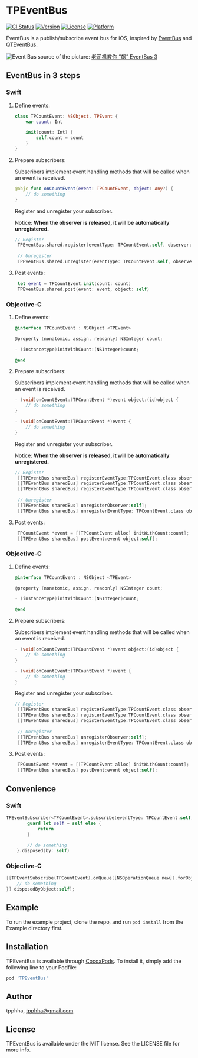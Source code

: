 # TPEventBus

[![CI Status](https://img.shields.io/travis/wanhmr/TPEventBus.svg?style=flat)](https://travis-ci.org/wanhmr/TPEventBus)
[![Version](https://img.shields.io/cocoapods/v/TPEventBus.svg?style=flat)](https://cocoapods.org/pods/TPEventBus)
[![License](https://img.shields.io/cocoapods/l/TPEventBus.svg?style=flat)](https://cocoapods.org/pods/TPEventBus)
[![Platform](https://img.shields.io/cocoapods/p/TPEventBus.svg?style=flat)](https://cocoapods.org/pods/TPEventBus)

EventBus is a publish/subscribe event bus for iOS, inspired by [EventBus](https://github.com/greenrobot/EventBus) and [QTEventBus](https://github.com/LeoMobileDeveloper/QTEventBus).

![Event Bus](http://i.imgur.com/BNtzhB7.png)
source of the picture: [老司机教你 “飙” EventBus 3](https://segmentfault.com/a/1190000005089229)

## EventBus in 3 steps

### Swift

1. Define events:

    ```Swift
    class TPCountEvent: NSObject, TPEvent {
    	var count: Int
    
	    init(count: Int) {
	        self.count = count
	    }
	}
	```

2. Prepare subscribers:
    
    Subscribers implement event handling methods that will be called when an event is received.
    
    ```Swift
    @objc func onCountEvent(event: TPCountEvent, object: Any?) {
    	// do something
    }
    ```
    Register and unregister your subscriber. 
    
    Notice: **When the observer is released, it will be automatically unregistered.**

   ```Swift
   // Register
	TPEventBus.shared.register(eventType: TPCountEvent.self, observer: self, selector: #selector(onCountEvent(event:object:)))
    
    // Unregister
	TPEventBus.shared.unregister(eventType: TPCountEvent.self, observer: self)
    ```

3. Post events:

   ```Swift
	let event = TPCountEvent.init(count: count)
	TPEventBus.shared.post(event: event, object: self)
    ```

### Objective-C

1. Define events:

    ```Objective-C
	@interface TPCountEvent : NSObject <TPEvent>

	@property (nonatomic, assign, readonly) NSInteger count;

	- (instancetype)initWithCount:(NSInteger)count;

	@end
    ```

2. Prepare subscribers:
    
    Subscribers implement event handling methods that will be called when an event is received.
    
    ```Objective-C
    - (void)onCountEvent:(TPCountEvent *)event object:(id)object {
    	// do something
    }
    
    - (void)onCountEvent:(TPCountEvent *)event {
		// do something
	}
	```
	Register and unregister your subscriber.
    
	Notice: **When the observer is released, it will be automatically unregistered.**

   ```Objective-C
   // Register
    [[TPEventBus sharedBus] registerEventType:TPCountEvent.class observer:self selector:@selector(onCountEvent:object:) object:nil queue:[NSOperationQueue new]];
    [[TPEventBus sharedBus] registerEventType:TPCountEvent.class observer:self selector:@selector(onCountEvent:object:)];
    [[TPEventBus sharedBus] registerEventType:TPCountEvent.class observer:self selector:@selector(onCountEvent:)];
    
    // Unregister
	[[TPEventBus sharedBus] unregisterObserver:self];
	[[TPEventBus sharedBus] unregisterEventType: TPCountEvent.class observer:self object:nil];
	```

3. Post events:

   ```Objective-C
	TPCountEvent *event = [[TPCountEvent alloc] initWithCount:count];
    [[TPEventBus sharedBus] postEvent:event object:self];
    ```
    

### Objective-C

1. Define events:

    ```Objective-C
	@interface TPCountEvent : NSObject <TPEvent>

	@property (nonatomic, assign, readonly) NSInteger count;

	- (instancetype)initWithCount:(NSInteger)count;

	@end
    ```

2. Prepare subscribers:
    
    Subscribers implement event handling methods that will be called when an event is received.
    
    ```Objective-C
    - (void)onCountEvent:(TPCountEvent *)event object:(id)object {
    	// do something
    }
    
    - (void)onCountEvent:(TPCountEvent *)event {
		// do something
	}
    ```
    Register and unregister your subscriber.

   ```Objective-C
   // Register
    [[TPEventBus sharedBus] registerEventType:TPCountEvent.class observer:self selector:@selector(onCountEvent:object:) object:nil queue:[NSOperationQueue new]];
    [[TPEventBus sharedBus] registerEventType:TPCountEvent.class observer:self selector:@selector(onCountEvent:object:)];
    [[TPEventBus sharedBus] registerEventType:TPCountEvent.class observer:self selector:@selector(onCountEvent:)];
    
    // Unregister
	[[TPEventBus sharedBus] unregisterObserver:self];
	[[TPEventBus sharedBus] unregisterEventType: TPCountEvent.class observer:self object:nil];
    ```

3. Post events:

   ```Objective-C
	TPCountEvent *event = [[TPCountEvent alloc] initWithCount:count];
    [[TPEventBus sharedBus] postEvent:event object:self];
	```
    
## Convenience

### Swift

```Swift
TPEventSubscriber<TPCountEvent>.subscribe(eventType: TPCountEvent.self).onNext { [weak self] (event, object) in
        guard let self = self else {
            return
        }
        
        // do something
	}.disposed(by: self)
```
	
### Objective-C

```Objective-C
[[TPEventSubscribe(TPCountEvent).onQueue([NSOperationQueue new]).forObject(nil) onNext:^(TPCountEvent * _Nonnull event, id  _Nullable object) {
	// do something
}] disposedByObject:self];
```

## Example

To run the example project, clone the repo, and run `pod install` from the Example directory first.

## Installation

TPEventBus is available through [CocoaPods](https://cocoapods.org). To install
it, simply add the following line to your Podfile:

```ruby
pod 'TPEventBus'
```

## Author

tpphha, tpphha@gmail.com

## License

TPEventBus is available under the MIT license. See the LICENSE file for more info.
